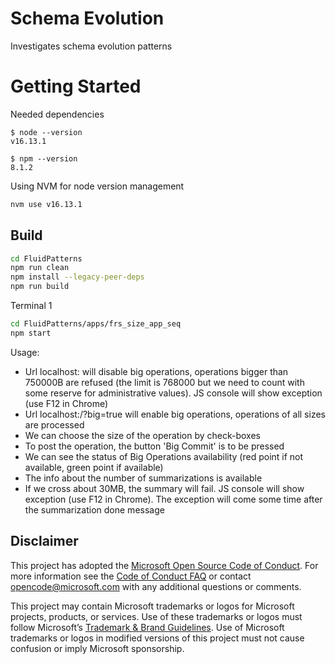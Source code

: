# Schema Evolution 

Investigates schema evolution patterns

# Getting Started

Needed dependencies
```
$ node --version
v16.13.1

$ npm --version
8.1.2
```

Using NVM for node version management
```sh
nvm use v16.13.1
```
## Build

```sh
cd FluidPatterns
npm run clean
npm install --legacy-peer-deps
npm run build
```



Terminal 1

```sh
cd FluidPatterns/apps/frs_size_app_seq
npm start
```


Usage:

* Url localhost:<port> will disable big operations, operations bigger than 750000B are refused (the limit is 768000 
but we need to count with some reserve for administrative values). JS console will show exception (use F12 in Chrome)
* Url localhost:<port>/?big=true will enable big operations, operations of all sizes are processed
* We can choose the size of the operation by check-boxes
* To post the operation, the button 'Big Commit' is to be pressed
* We can see the status of Big Operations availability (red point if not available, green point if available)
* The info about the number of summarizations is available
* If we cross about 30MB, the summary will fail. JS console will show exception (use F12 in Chrome). The exception will come some time after the summarization done message


## Disclaimer

This project has adopted the [Microsoft Open Source Code of Conduct](https://opensource.microsoft.com/codeofconduct/).
For more information see the [Code of Conduct FAQ](https://opensource.microsoft.com/codeofconduct/faq/) or contact
[opencode@microsoft.com](mailto:opencode@microsoft.com) with any additional questions or comments.

This project may contain Microsoft trademarks or logos for Microsoft projects, products, or services. Use of these
trademarks or logos must follow Microsoft’s [Trademark & Brand Guidelines](https://www.microsoft.com/trademarks). Use of
Microsoft trademarks or logos in modified versions of this project must not cause confusion or imply Microsoft
sponsorship.
